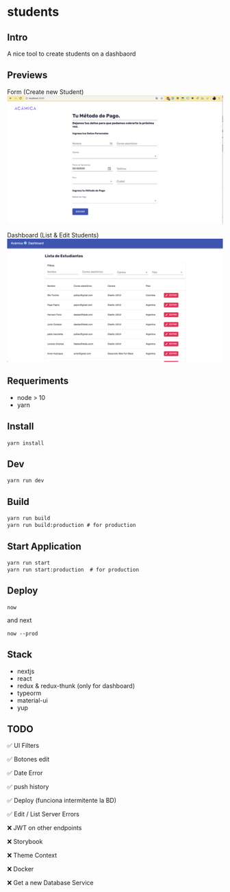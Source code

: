 # students

## Intro

A nice tool to create students on a dashbaord

## Previews

Form (Create new Student)
![Form](previews/form.png "Form")

Dashboard (List & Edit Students)
![Form](previews/dashboard.png "Form")

## Requeriments

- node > 10
- yarn

## Install

```
yarn install
```

## Dev

```
yarn run dev
```
## Build

```
yarn run build
yarn run build:production # for production
```

## Start Application

```
yarn run start
yarn run start:production  # for production
```

## Deploy

```
now
```

and next

```
now --prod
```


## Stack

- nextjs
- react
- redux & redux-thunk (only for dashboard)
- typeorm
- material-ui
- yup


## TODO

✅ UI Filters

✅ Botones edit

✅ Date Error

✅ push history

✅ Deploy (funciona intermitente la BD)

✅ Edit / List Server Errors

❌ JWT on other endpoints

❌ Storybook

❌ Theme Context

❌ Docker

❌ Get a new Database Service